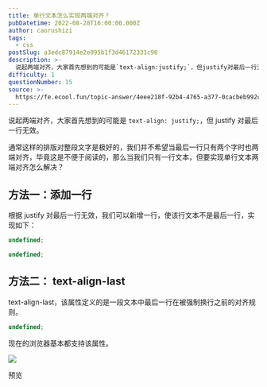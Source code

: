 ```yaml
---
title: 单行文本怎么实现两端对齐？
pubDatetime: 2022-08-28T16:00:00.000Z
author: caorushizi
tags:
  - css
postSlug: a3edc87914e2e095b1f3d46172331c90
description: >-
  说起两端对齐，大家首先想到的可能是`text-align:justify;`，但justify对最后一行无效。通常这样的排版对整段文字是极好的，我们并不希望当最后一行只有两个字时也两端对齐，毕竟这是不
difficulty: 1
questionNumber: 15
source: >-
  https://fe.ecool.fun/topic-answer/4eee218f-92b4-4765-a377-0cacbeb992c1?orderBy=updateTime&order=desc&tagId=11
---
```


说起两端对齐，大家首先想到的可能是 `text-align: justify;`，但 justify 对最后一行无效。

通常这样的排版对整段文字是极好的，我们并不希望当最后一行只有两个字时也两端对齐，毕竟这是不便于阅读的，那么当我们只有一行文本，但要实现单行文本两端对齐怎么解决？

## 方法一：添加一行

根据 justify 对最后一行无效，我们可以新增一行，使该行文本不是最后一行，实现如下：

```typescript
undefined;
```

```typescript
undefined;
```

## 方法二： text-align-last

text-align-last，该属性定义的是一段文本中最后一行在被强制换行之前的对齐规则。

```typescript
undefined;
```

现在的浏览器基本都支持该属性。

![](https://dd-static.jd.com/ddimg/jfs/t1/202500/3/24647/56174/630b6592Ec84c3b3b/f6ca20716ef8aa30.png)

预览
